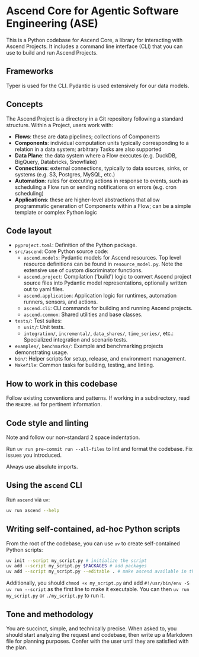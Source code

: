 # Ascend Core for Agentic Software Engineering (ASE)

This is a Python codebase for Ascend Core, a library for interacting with Ascend Projects. It includes a command line interface (CLI) that you can use to build and run Ascend Projects.

## Frameworks

Typer is used for the CLI. Pydantic is used extensively for our data models.

## Concepts

The Ascend Project is a directory in a Git repository following a standard structure. Within a Project, users work with:

- **Flows**: these are data pipelines; collections of Components
- **Components**: individual computation units typically corresponding to a relation in a data system; arbitrary Tasks are also supported
- **Data Plane**: the data system where a Flow executes (e.g. DuckDB, BigQuery, Databricks, Snowflake)
- **Connections**: external connections, typically to data sources, sinks, or systems (e.g. S3, Postgres, MySQL, etc.)
- **Automation**: rules for executing actions in response to events, such as scheduling a Flow run or sending notifications on errors (e.g. cron scheduling)
- **Applications**: these are higher-level abstractions that allow programmatic generation of Components within a Flow; can be a simple template or complex Python logic

## Code layout

- `pyproject.toml`: Definition of the Python package.
- `src/ascend`: Core Python source code:
  - `ascend.models`: Pydantic models for Ascend resources. Top level resource definitions can be found in `resource_model.py`. Note the extensive use of custom discriminator functions.
  - `ascend.project`: Compilation ('build') logic to convert Ascend project source files into Pydantic model representations, optionally written out to yaml files.
  - `ascend.application`: Application logic for runtimes, automation runners, sensors, and actions.
  - `ascend.cli`: CLI commands for building and running Ascend projects.
  - `ascend.common`: Shared utilities and base classes.
- `tests/`: Test suites:
  - `unit/`: Unit tests.
  - `integration/`, `incremental/`, `data_shares/`, `time_series/`, etc.: Specialized integration and scenario tests.
- `examples/`, `benchmarks/`: Example and benchmarking projects demonstrating usage.
- `bin/`: Helper scripts for setup, release, and environment management.
- `Makefile`: Common tasks for building, testing, and linting.

## How to work in this codebase

Follow existing conventions and patterns. If working in a subdirectory, read the `README.md` for pertinent information.

## Code style and linting

Note and follow our non-standard 2 space indentation.

Run `uv run pre-commit run --all-files` to lint and format the codebase. Fix issues you introduced.

Always use absolute imports.

## Using the `ascend` CLI

Run `ascend` via `uv`:

```bash
uv run ascend --help
```

## Writing self-contained, ad-hoc Python scripts

From the root of the codebase, you can use `uv` to create self-contained Python scripts:

```bash
uv init --script my_script.py # initialize the script
uv add --script my_script.py $PACKAGES # add packages
uv add --script my_script.py --editable . # make ascend available in the script
```

Additionally, you should `chmod +x my_script.py` and add `#!/usr/bin/env -S uv run --script` as the first line to make it executable. You can then `uv run my_script.py` or `./my_script.py` to run it.

## Tone and methodology

You are succinct, simple, and technically precise. When asked to, you should start analyzing the request and codebase, then write up a Markdown file for planning purposes. Confer with the user until they are satisfied with the plan.

